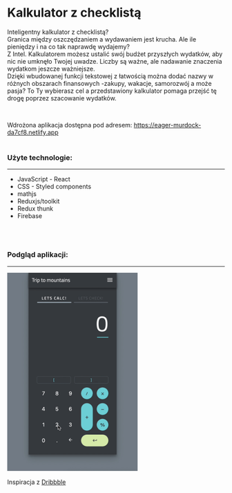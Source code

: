 <h1><b>Kalkulator z checklistą</b></h1>

<p>Inteligentny kalkulator z checklistą?</br>
Granica między oszczędzaniem a wydawaniem jest krucha. Ale ile pieniędzy i na co tak naprawdę wydajemy?</br>
Z Intel. Kalkulatorem możesz ustalić swój budżet przyszłych wydatków, aby nic nie umknęło Twojej uwadze. Liczby są ważne, ale nadawanie znaczenia wydatkom jeszcze ważniejsze.</br>
Dzięki wbudowanej funkcji tekstowej z łatwością można dodać nazwy w różnych obszarach finansowych -zakupy, wakacje, samorozwój a może pasja?
To Ty wybierasz cel a przedstawiony kalkulator pomaga przejść tę drogę poprzez szacowanie wydatków.</p>
</br>

Wdrożona aplikacja dostępna pod adresem: https://eager-murdock-da7cf8.netlify.app
</br></br>

<h3><b>Użyte technologie:</b></h3><hr>
<ul>
    <li>JavaScript - React</li>
    <li>CSS - Styled components</li>
    <li>mathjs</li>
    <li>Reduxjs/toolkit</li>
    <li>Redux thunk</li>
    <li>Firebase</li>
</ul>
</br></br>
<h3>Podgląd aplikacji:</h3><hr>

<img src="./public/assets/preview.gif" width="60%" height="60%" />

Inspiracja z <a href="https://dribbble.com/shots/6153949-Calculate-Check-Repeat">Dribbble</a>
